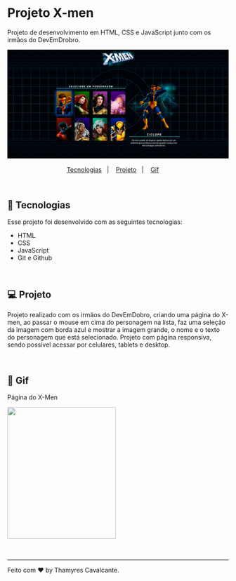 # Projeto X-men

Projeto de desenvolvimento em HTML, CSS e JavaScript junto com os irmãos do DevEmDrobro.


![](src/inf/Capa.png)


<p align="center">
  <a href="#-tecnologias">Tecnologias</a>&nbsp;&nbsp;&nbsp;|&nbsp;&nbsp;&nbsp;  
  <a href="#-projeto">Projeto</a>&nbsp;&nbsp;&nbsp;|&nbsp;&nbsp;&nbsp;  
  <a href="#-gif">Gif</a>&nbsp;&nbsp;&nbsp;&nbsp;&nbsp;&nbsp;
</p>

<br>


## 🚀 Tecnologias

Esse projeto foi desenvolvido com as seguintes tecnologias:

- HTML
- CSS
- JavaScript
- Git e Github

<br>

## 💻 Projeto

Projeto realizado com os irmãos do DevEmDobro, criando uma página do X-men, ao passar o mouse em cima do personagem na lista, faz uma seleção da imagem com borda azul e mostrar a imagem grande, o nome e o texto do personagem que está selecionado. Projeto com página responsiva, sendo possível acessar por celulares, tablets e desktop.

<br>

## 📸 Gif
Página do X-Men

<img width="70%" height="300" src="src/inf/X-men.gif"></img>


<br>

---

Feito com ♥ by Thamyres Cavalcante.



